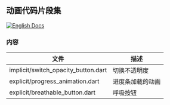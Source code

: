 ## 动画代码片段集

[![English Docs](https://img.shields.io/badge/Docs-English-green?style=flat-square)](README.md)

### 内容
| 文件          |  描述      |
|---------------|----------------------|
| implicit/switch_opacity_button.dart | 切换不透明度     |
| explicit/progress_animation.dart | 进度条加载的动画     |
| explicit/breathable_button.dart | 呼吸按钮     |
